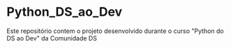 # Python_DS_ao_Dev
Este repositório contem o projeto desenvolvido durante o curso "Python do DS ao Dev" da Comunidade DS
